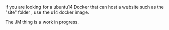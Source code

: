if you are looking for a ubuntu14 Docker that can host a website such as the "site" folder , use the u14 docker image. 

The JM thing is a work in progress.
